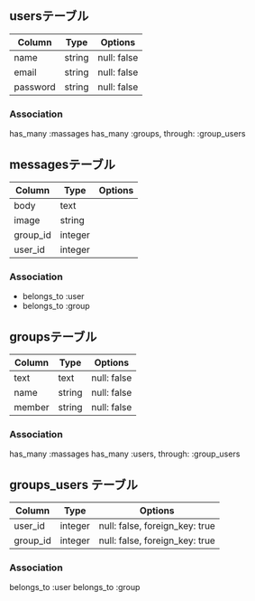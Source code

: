 ## usersテーブル
|Column|Type|Options|
|------|----|-------|
|name|string|null: false|
|email|string|null: false|
|password|string|null: false|
### Association
  has_many :massages
  has_many :groups, through: :group_users
## messagesテーブル
|Column|Type|Options|
|------|----|-------|
|body|text||
|image|string||
|group_id|integer|
|user_id|integer|
### Association
- belongs_to :user
- belongs_to :group

## groupsテーブル
|Column|Type|Options|
|------|----|-------|
|text|text|null: false|
|name|string|null: false|
|member|string|null: false|
### Association
  has_many :massages
  has_many :users, through: :group_users

## groups_users テーブル
|Column|Type|Options|
|------|----|-------|
|user_id|integer|null: false, foreign_key: true|
|group_id|integer|null: false, foreign_key: true|
### Association
  belongs_to :user
  belongs_to :group  
